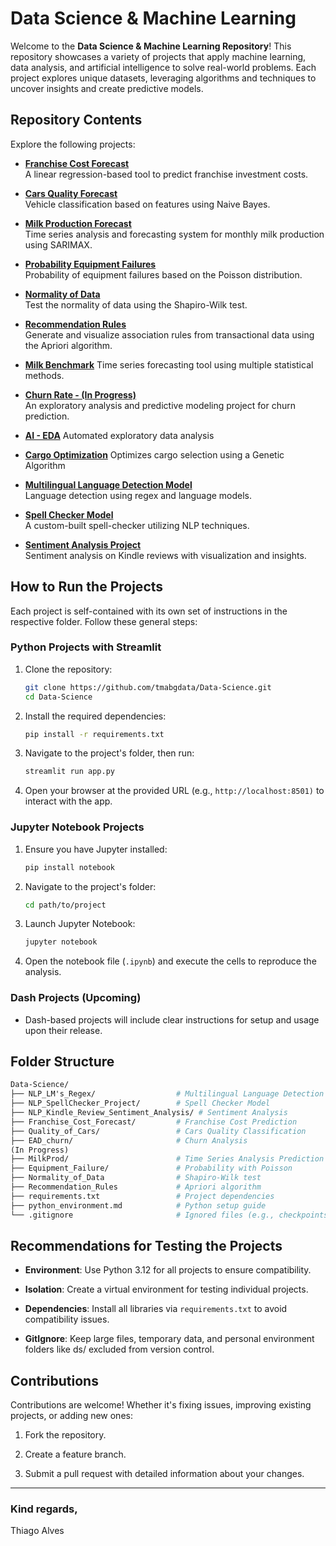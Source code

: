 # Data Science & Machine Learning

Welcome to the **Data Science & Machine Learning Repository**! This repository showcases a variety of projects that apply machine learning, data analysis, and artificial intelligence to solve real-world problems. Each project explores unique datasets, leveraging algorithms and techniques to uncover insights and create predictive models.

## Repository Contents

Explore the following projects:

- **[Franchise Cost Forecast](https://github.com/tmabgdata/Data-Science/tree/main/Franchise_Cost_Forecast)**  
  A linear regression-based tool to predict franchise investment costs.

- **[Cars Quality Forecast](https://github.com/tmabgdata/Data-Science/tree/main/Quality_of_Cars)**  
  Vehicle classification based on features using Naive Bayes.

- **[Milk Production Forecast](https://github.com/tmabgdata/Data-Science/tree/main/MilkProd)**  
  Time series analysis and forecasting system for monthly milk production using SARIMAX.

- **[Probability Equipment Failures](https://github.com/tmabgdata/Data-Science/tree/main/Equipment_Failure)**   
  Probability of equipment failures based on the Poisson distribution.

- **[Normality of Data](https://github.com/tmabgdata/Data-Science/tree/main/Normality_of_Data)**  
  Test the normality of data using the Shapiro-Wilk test.

- **[Recommendation Rules](https://github.com/tmabgdata/Data-Science/tree/main/Recommendation_Rules)**  
  Generate and visualize association rules from transactional data using the Apriori algorithm.

- **[Milk Benchmark](https://github.com/tmabgdata/Data-Science/tree/main/Milk_Benchmark)**
  Time series forecasting tool using multiple statistical methods.

- **[Churn Rate - (In Progress)](https://github.com/tmabgdata/Data-Science/tree/main/EAD_churn)**  
  An exploratory analysis and predictive modeling project for churn prediction.

- **[AI - EDA](https://github.com/tmabgdata/Data-Science/tree/main/AI_EDA)**
  Automated exploratory data analysis

- **[Cargo Optimization](https://github.com/tmabgdata/Data-Science/tree/main/Cargo_Transport_Optimization)**
  Optimizes cargo selection using a Genetic Algorithm

- **[Multilingual Language Detection Model](https://github.com/tmabgdata/Data-Science/tree/main/NLP_LM's_Regex)**  
  Language detection using regex and language models.

- **[Spell Checker Model](https://github.com/tmabgdata/Data-Science/tree/main/NLP_SpellChecker_Project)**  
  A custom-built spell-checker utilizing NLP techniques.

- **[Sentiment Analysis Project](https://github.com/tmabgdata/Data-Science/tree/main/NLP_Kindle_Review_Sentiment_Analysis)**  
  Sentiment analysis on Kindle reviews with visualization and insights.

## How to Run the Projects

Each project is self-contained with its own set of instructions in the respective folder. Follow these general steps:

### Python Projects with Streamlit

1. Clone the repository:

   ```bash
   git clone https://github.com/tmabgdata/Data-Science.git
   cd Data-Science

2. Install the required dependencies:

    ```bash
    pip install -r requirements.txt
    ```

3. Navigate to the project's folder, then run:

    ```bash
    streamlit run app.py
    ```

4. Open your browser at the provided URL (e.g., `http://localhost:8501)` to interact with the app.

### Jupyter Notebook Projects

1. Ensure you have Jupyter installed:

    ```bash
    pip install notebook
    ```

2. Navigate to the project's folder:

    ```bash
    cd path/to/project
    ```

3. Launch Jupyter Notebook:

    ```bash
    jupyter notebook
    ```

4. Open the notebook file (`.ipynb`) and execute the cells to reproduce the analysis.

### Dash Projects (Upcoming)

- Dash-based projects will include clear instructions for setup and usage upon their release.

## Folder Structure

```graphql
Data-Science/
├── NLP_LM's_Regex/                  # Multilingual Language Detection
├── NLP_SpellChecker_Project/        # Spell Checker Model
├── NLP_Kindle_Review_Sentiment_Analysis/ # Sentiment Analysis
├── Franchise_Cost_Forecast/         # Franchise Cost Prediction
├── Quality_of_Cars/                 # Cars Quality Classification
├── EAD_churn/                       # Churn Analysis
(In Progress) 
├── MilkProd/                        # Time Series Analysis Prediction
├── Equipment_Failure/               # Probability with Poisson
├── Normality_of_Data                # Shapiro-Wilk test
├── Recommendation_Rules             # Apriori algorithm 
├── requirements.txt                 # Project dependencies
├── python_environment.md            # Python setup guide
└── .gitignore                       # Ignored files (e.g., checkpoints, `ds` environment)

```

## Recommendations for Testing the Projects

- **Environment**: Use Python 3.12 for all projects to ensure compatibility.

- **Isolation**: Create a virtual environment for testing individual projects.

- **Dependencies**: Install all libraries via ``requirements.txt`` to avoid compatibility issues.

- **GitIgnore**: Keep large files, temporary data, and personal environment folders like ds/ excluded from version control.

## Contributions

Contributions are welcome! Whether it's fixing issues, improving existing projects, or adding new ones:

1. Fork the repository.

2. Create a feature branch.

3. Submit a pull request with detailed information about your changes.

---

### Kind regards,

Thiago Alves
